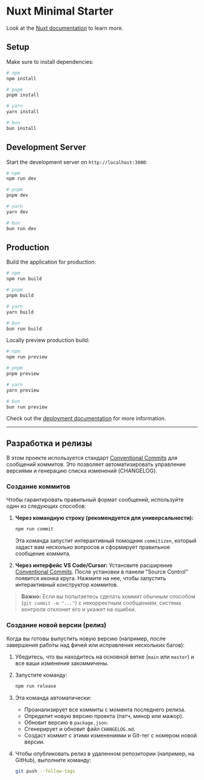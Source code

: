 # Nuxt Minimal Starter

Look at the [Nuxt documentation](https://nuxt.com/docs/getting-started/introduction) to learn more.

## Setup

Make sure to install dependencies:

```bash
# npm
npm install

# pnpm
pnpm install

# yarn
yarn install

# bun
bun install
```

## Development Server

Start the development server on `http://localhost:3000`:

```bash
# npm
npm run dev

# pnpm
pnpm dev

# yarn
yarn dev

# bun
bun run dev
```

## Production

Build the application for production:

```bash
# npm
npm run build

# pnpm
pnpm build

# yarn
yarn build

# bun
bun run build
```

Locally preview production build:

```bash
# npm
npm run preview

# pnpm
pnpm preview

# yarn
yarn preview

# bun
bun run preview
```

Check out the [deployment documentation](https://nuxt.com/docs/getting-started/deployment) for more information.

---

## Разработка и релизы

В этом проекте используется стандарт [Conventional Commits](https://www.conventionalcommits.org/ru/v1.0.0/) для сообщений коммитов. Это позволяет автоматизировать управление версиями и генерацию списка изменений (CHANGELOG).

### Создание коммитов

Чтобы гарантировать правильный формат сообщений, используйте один из следующих способов:

1.  **Через командную строку (рекомендуется для универсальности):**
    ```bash
    npm run commit
    ```
    Эта команда запустит интерактивный помощник `commitizen`, который задаст вам несколько вопросов и сформирует правильное сообщение коммита.

2.  **Через интерфейс VS Code/Cursor:**
    Установите расширение [Conventional Commits](https://marketplace.visualstudio.com/items?itemName=vivaxy.vscode-conventional-commits). После установки в панели "Source Control" появится иконка круга. Нажмите на нее, чтобы запустить интерактивный конструктор коммитов.

> **Важно:** Если вы попытаетесь сделать коммит обычным способом (`git commit -m "..."`) с некорректным сообщением, система контроля отклонит его и укажет на ошибки.

### Создание новой версии (релиз)

Когда вы готовы выпустить новую версию (например, после завершения работы над фичей или исправления нескольких багов):

1.  Убедитесь, что вы находитесь на основной ветке (`main` или `master`) и все ваши изменения закоммичены.
2.  Запустите команду:
    ```bash
    npm run release
    ```
3.  Эта команда автоматически:
    - Проанализирует все коммиты с момента последнего релиза.
    - Определит новую версию проекта (патч, минор или мажор).
    - Обновит версию в `package.json`.
    - Сгенерирует и обновит файл `CHANGELOG.md`.
    - Создаст коммит с этими изменениями и Git-тег с номером новой версии.

4.  Чтобы опубликовать релиз в удаленном репозитории (например, на GitHub), выполните команду:
    ```bash
    git push --follow-tags
    ```
